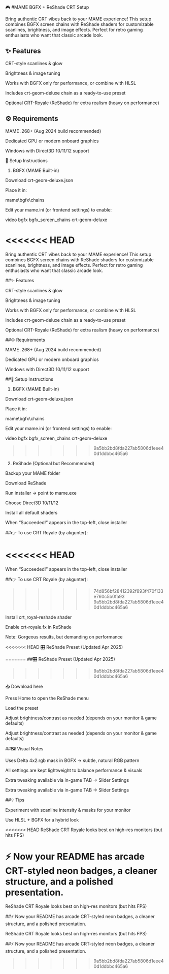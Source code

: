 🎮 #MAME BGFX + ReShade CRT Setup



Bring authentic CRT vibes back to your MAME experience!
This setup combines BGFX screen chains with ReShade shaders for customizable scanlines, brightness, and image effects. Perfect for retro gaming enthusiasts who want that classic arcade look.  


## ✨ Features

CRT-style scanlines & glow

Brightness & image tuning

Works with BGFX only for performance, or combine with HLSL

Includes crt-geom-deluxe chain as a ready-to-use preset

Optional CRT-Royale (ReShade) for extra realism (heavy on performance)  



## ⚙️ Requirements

MAME .268+ (Aug 2024 build recommended)

Dedicated GPU or modern onboard graphics

Windows with Direct3D 10/11/12 support  



🔧 Setup Instructions  

1. BGFX (MAME Built-in)

Download crt-geom-deluxe.json

Place it in:

mame\bgfx\chains


Edit your mame.ini (or frontend settings) to enable:

video bgfx
bgfx_screen_chains crt-geom-deluxe  

<<<<<<< HEAD
=======


Bring authentic CRT vibes back to your MAME experience!
This setup combines BGFX screen chains with ReShade shaders for customizable scanlines, brightness, and image effects. Perfect for retro gaming enthusiasts who want that classic arcade look.



##✨ Features

CRT-style scanlines & glow

Brightness & image tuning

Works with BGFX only for performance, or combine with HLSL

Includes crt-geom-deluxe chain as a ready-to-use preset

Optional CRT-Royale (ReShade) for extra realism (heavy on performance)  


##⚙️ Requirements

MAME .268+ (Aug 2024 build recommended)

Dedicated GPU or modern onboard graphics

Windows with Direct3D 10/11/12 support  


##🔧 Setup Instructions
1. BGFX (MAME Built-in)

Download crt-geom-deluxe.json

Place it in:

mame\bgfx\chains


Edit your mame.ini (or frontend settings) to enable:

video bgfx
bgfx_screen_chains crt-geom-deluxe

>>>>>>> 9a5bb2bd8fda227ab5806d1eee40d1ddbbc465a6

2. ReShade (Optional but Recommended)

Backup your MAME folder

Download ReShade

Run installer → point to mame.exe

Choose Direct3D 10/11/12

Install all default shaders

When “Succeeded!” appears in the top-left, close installer  



##👉 To use CRT Royale (by akgunter):  

<<<<<<< HEAD
=======
When “Succeeded!” appears in the top-left, close installer

##👉 To use CRT Royale (by akgunter):
>>>>>>> 74d856bf28412392f893f470f133e760c5b0fa93
>>>>>>> 9a5bb2bd8fda227ab5806d1eee40d1ddbbc465a6

Install crt_royal-reshade shader

Enable crt-royale.fx in ReShade

Note: Gorgeous results, but demanding on performance  


<<<<<<< HEAD
🎛️ ReShade Preset (Updated Apr 2025)  

=======
##🎛️ ReShade Preset (Updated Apr 2025)  
>>>>>>> 9a5bb2bd8fda227ab5806d1eee40d1ddbbc465a6

📥 Download here

Press Home to open the ReShade menu

Load the preset

Adjust brightness/contrast as needed (depends on your monitor & game defaults)  



Adjust brightness/contrast as needed (depends on your monitor & game defaults)


##🖼️ Visual Notes

Uses Delta 4x2.rgb mask in BGFX → subtle, natural RGB pattern

All settings are kept lightweight to balance performance & visuals

Extra tweaking available via in-game TAB → Slider Settings  



Extra tweaking available via in-game TAB → Slider Settings


##💡 Tips

Experiment with scanline intensity & masks for your monitor

Use HLSL + BGFX for a hybrid look

<<<<<<< HEAD
ReShade CRT Royale looks best on high-res monitors (but hits FPS)  


⚡ Now your README has arcade CRT-styled neon badges, a cleaner structure, and a polished presentation.
=======

ReShade CRT Royale looks best on high-res monitors (but hits FPS)  


##⚡ Now your README has arcade CRT-styled neon badges, a cleaner structure, and a polished presentation.

ReShade CRT Royale looks best on high-res monitors (but hits FPS)

##⚡ Now your README has arcade CRT-styled neon badges, a cleaner structure, and a polished presentation.

>>>>>>> 9a5bb2bd8fda227ab5806d1eee40d1ddbbc465a6
